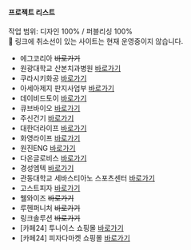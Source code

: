 #### 프로젝트 리스트
작업 범위: 디자인 100% / 퍼블리싱 100%<br>
🧩 링크에 취소선이 있는 사이트는 현재 운영중이지 않습니다.

<!-- 제목 <a href="링크링크" target="_blank" title="새 탭으로 열기">바로가기</a> -->

- 에그코리아 <a href="#none" target="_blank" title="새 탭으로 열기" style="text-decoration: line-through;">바로가기</a>
- 원광대학교 산본치과병원 <a href="http://sbdh.co.kr/" target="_blank" title="새 탭으로 열기">바로가기</a>
- 쿠라시키화공 <a href="http://kkck.co.kr/" target="_blank" title="새 탭으로 열기">바로가기</a>
- 아세아제지 판지사업부 <a href="https://www.asiapackage.co.kr/" target="_blank" title="새 탭으로 열기">바로가기</a>
- 데이비드토이 <a href="http://www.davidtoy.co.kr/" target="_blank" title="새 탭으로 열기">바로가기</a>
- 큐브바이오 <a href="https://cubebio.co.kr/" target="_blank" title="새 탭으로 열기">바로가기</a>
- 주신건기 <a href="http://joosin.co.kr/" target="_blank" title="새 탭으로 열기">바로가기</a>
- 대한더라이프 <a href="http://www.daehansj.com/" target="_blank" title="새 탭으로 열기">바로가기</a>
- 화영라이프 <a href="http://www.hwayounglife.co.kr/" target="_blank" title="새 탭으로 열기">바로가기</a>
- 원진ENG <a href="http://wonjineng.co.kr/" target="_blank" title="새 탭으로 열기">바로가기</a>
- 다온글로비스 <a href="http://www.daongolf.co.kr/" target="_blank" title="새 탭으로 열기">바로가기</a>
- 경성엠텍 <a href="http://www.ks-mt.co.kr/" target="_blank" title="새 탭으로 열기">바로가기</a>
- 관동대학교 세바스티아노 스포츠센터 <a href="http://stsc.cku.ac.kr/" target="_blank" title="새 탭으로 열기">바로가기</a>
- 고스트피자 <a href="http://ghostpizza.kr/" target="_blank" title="새 탭으로 열기">바로가기</a>
- 웰와이즈 <a href="#none/" target="_blank" title="새 탭으로 열기" style="text-decoration: line-through;">바로가기</a>
- 루헨퍼니처 <a href="#none" target="_blank" title="새 탭으로 열기" style="text-decoration: line-through;">바로가기</a>
- 링크솔루션 <a href="#none" target="_blank" title="새 탭으로 열기" style="text-decoration: line-through;">바로가기</a>
- [카페24] 투나이스 쇼핑몰 <a href="https://toonice.co.kr/" target="_blank" title="새 탭으로 열기">바로가기</a>
- [카페24] 피자다마켓 쇼핑몰 <a href="https://pizzadamarket.co.kr/" target="_blank" title="새 탭으로 열기">바로가기</a>